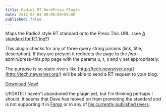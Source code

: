 ```yaml
---
title: Radio2 RT WordPress Plugin
date: 2012-02-04 00:00:00+00:00
published: false
---
```


Maps the Radio2 style RT standard onto the Press This URL. (see [A standard for RT'ing?](http://scripting.com/stories/2012/02/03/aStandardForRting.html))

This plugin checks for any of three query string params (link, title, description). If they are present it redirects the page to the /wp-admin/press-this.php page with the params u, t, s and v set appropriately.

The purpose is so static rivers like [http://tech.newsriver.org/](http://tech.newsriver.org/) will be able to send a RT request to your blog.

[Download Now!](http://downloads.wordpress.org/plugin/radio2-rt.zip)

UPDATE: I haven't abandoned the plugin yet, but I'm thinking perhaps I should.  It seems that Dave has moved on from promoting the standard and is not supporting it in [Fargo](http://fargo.io/docs/blogging/settingUpANoteblog.html) or in any of [his currently published rivers](http://scripting.com/river/).
